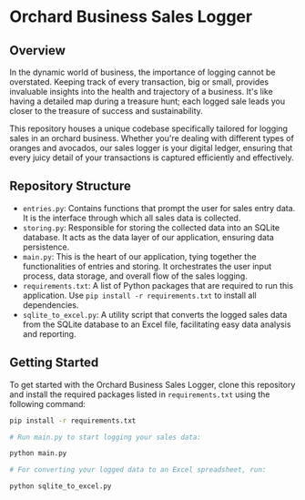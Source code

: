# Orchard Business Sales Logger

## Overview

In the dynamic world of business, the importance of logging cannot be overstated. Keeping track of every transaction, big or small, provides invaluable insights into the health and trajectory of a business. It's like having a detailed map during a treasure hunt; each logged sale leads you closer to the treasure of success and sustainability.

This repository houses a unique codebase specifically tailored for logging sales in an orchard business. Whether you're dealing with different types of oranges and avocados, our sales logger is your digital ledger, ensuring that every juicy detail of your transactions is captured efficiently and effectively.

## Repository Structure

- `entries.py`: Contains functions that prompt the user for sales entry data. It is the interface through which all sales data is collected.
- `storing.py`: Responsible for storing the collected data into an SQLite database. It acts as the data layer of our application, ensuring data persistence.
- `main.py`: This is the heart of our application, tying together the functionalities of entries and storing. It orchestrates the user input process, data storage, and overall flow of the sales logging.
- `requirements.txt`: A list of Python packages that are required to run this application. Use `pip install -r requirements.txt` to install all dependencies.
- `sqlite_to_excel.py`: A utility script that converts the logged sales data from the SQLite database to an Excel file, facilitating easy data analysis and reporting.

## Getting Started

To get started with the Orchard Business Sales Logger, clone this repository and install the required packages listed in `requirements.txt` using the following command:

```bash
pip install -r requirements.txt

# Run main.py to start logging your sales data:

python main.py

# For converting your logged data to an Excel spreadsheet, run:

python sqlite_to_excel.py
